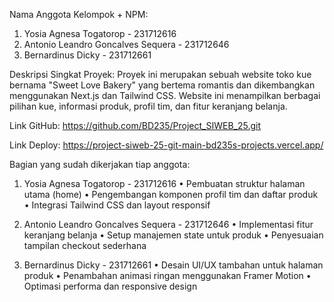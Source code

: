 Nama Anggota Kelompok + NPM:
1. Yosia Agnesa Togatorop - 231712616
2. Antonio Leandro Goncalves Sequera - 231712646
3. Bernardinus Dicky - 231712661

Deskripsi Singkat Proyek:
Proyek ini merupakan sebuah website toko kue bernama "Sweet Love Bakery" yang bertema romantis dan dikembangkan menggunakan Next.js dan Tailwind CSS. Website ini menampilkan berbagai pilihan kue, informasi produk, profil tim, dan fitur keranjang belanja.

Link GitHub:
https://github.com/BD235/Project_SIWEB_25.git

Link Deploy:
https://project-siweb-25-git-main-bd235s-projects.vercel.app/

Bagian yang sudah dikerjakan tiap anggota:
1. Yosia Agnesa Togatorop - 231712616
   • Pembuatan struktur halaman utama (home)
   • Pengembangan komponen profil tim dan daftar produk
   • Integrasi Tailwind CSS dan layout responsif

2. Antonio Leandro Goncalves Sequera - 231712646
   • Implementasi fitur keranjang belanja
   • Setup manajemen state untuk produk
   • Penyesuaian tampilan checkout sederhana

3. Bernardinus Dicky - 231712661
   • Desain UI/UX tambahan untuk halaman produk
   • Penambahan animasi ringan menggunakan Framer Motion
   • Optimasi performa dan responsive design
